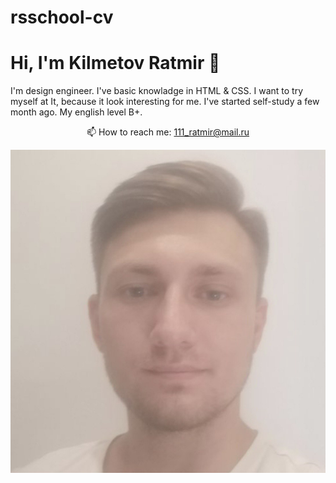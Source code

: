 # rsschool-cv
# Hi, I'm Kilmetov Ratmir 👋
I'm design engineer. I've basic knowladge in HTML & CSS. I want to try myself at It, because it look interesting for me. I've started self-study a few month ago. My english level B+.
<p align='center'>
   📫 How to reach me: <a href='mailto:111_ratmir@mail.ru'>111_ratmir@mail.ru</a>
</p>

<img src="https://github.com/Ratmir333/rsschool-cv/blob/gh-pages/Ratmir.jpg"/>

